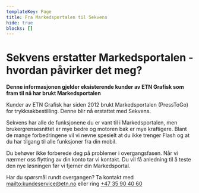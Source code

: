 ```yaml
---
templateKey: Page
title: Fra Markedsportalen til Sekvens
hide: true
blocks: []
---
```

# Sekvens erstatter Markedsportalen - hvordan påvirker det meg?

**Denne informasjonen gjelder eksisterende kunder av ETN Grafisk som fram til nå har brukt Markedsportalen**

Kunder av ETN Grafisk har siden 2012 brukt Markedsportalen (PressToGo) for trykksakbestilling. Denne blir nå erstattet med Sekvens. 

Sekvens har alle de funksjonene du er vant til i Markedsportalen, men brukergrensesnittet er mye bedre og motoren bak er mye kraftigere. Blant de mange forbedringene vil vi nevne spesielt at du ikke trenger Flash og at du har tilgang til alle funksjoner fra din mobil.

Du behøver ikke forberede deg på problemer i overgangsfasen. Når vi nærmer oss flytting av din konto tar vi kontakt. Du vil få anledning til å teste den nye løsningen før vi fjerner din Markedsportal.

Har du spørsmål rundt overgangen?
Ta kontakt med <mailto:kundeservice@etn.no> eller ring [+47 35 90 40 60](<tel:+47 35 90 40 60>)
